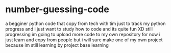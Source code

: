 # number-guessing-code
a begginer python code that copy from tech with tim just to track my python progress and i just want to study how to code and its quite fun XD  still progressing im going to upload more code to my own repository for now  i just learn and copy from people but i will sure make one of my own project because im still learning by project base learning 
